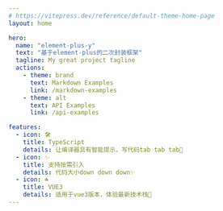```yaml
---
# https://vitepress.dev/reference/default-theme-home-page
layout: home

hero:
  name: "element-plus-y"
  text: "基于element-plus的二次封装框架"
  tagline: My great project tagline
  actions:
    - theme: brand
      text: Markdown Examples
      link: /markdown-examples
    - theme: alt
      text: API Examples
      link: /api-examples

features:
  - icon: 🛠️
    title: TypeScript
    details: 让编译器具有智能提示，写代码tab tab tab💟
  - icon: ✨
    title: 支持按需引入
    details: 代码大小down down down✨
  - icon: ☘
    title: VUE3
    details: 适用于vue3版本，体验最新技术栈🧡
---
```


